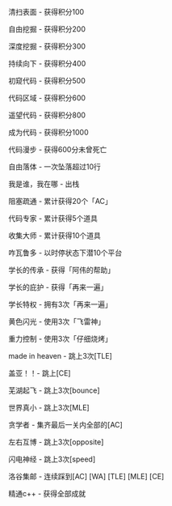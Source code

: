 清扫表面 - 获得积分100

自由挖掘 - 获得积分200

深度挖掘 - 获得积分300

持续向下 - 获得积分400

初窥代码 - 获得积分500

代码区域 - 获得积分600

遥望代码 - 获得积分800

成为代码 - 获得积分1000

代码漫步 - 获得600分未曾死亡

自由落体 - 一次坠落超过10行

 我是谁，我在哪 - 出栈

阻塞疏通 - 累计获得20个「AC」

代码专家 - 累计获得5个道具

收集大师 - 累计获得10个道具

咋瓦鲁多 - 以时停状态下潜10个平台

学长的传承 - 获得「阿伟的帮助」

学长的庇护 - 获得「再来一遍」

学长特权 - 拥有3次「再来一遍」

黄色闪光 - 使用3次「飞雷神」

重力控制 - 使用3次「仔细烧烤」

made in heaven - 跳上3次[TLE]

盖亚！！- 跳上[CE]

芜湖起飞 - 跳上3次[bounce]

世界真小 - 跳上3次[MLE]

贪学者 - 集齐最后一关内全部的[AC]

左右互博 - 跳上3次[opposite]

闪电神经 - 跳上3次[speed]

洛谷集邮 - 连续踩到[AC] [WA] [TLE] [MLE] [CE]

精通c++ - 获得全部成就 


